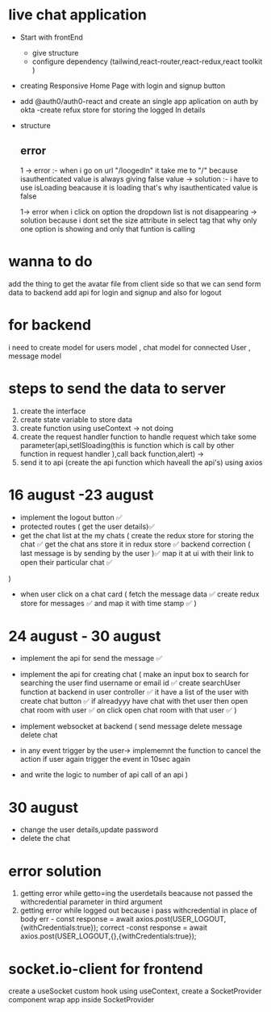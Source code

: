  # live chat application

 - Start with frontEnd 
   - give structure 
   - configure dependency (tailwind,react-router,react-redux,react toolkit )

- creating Responsive Home Page with login and signup button

- add  @auth0/auth0-react  and create an single app aplication on auth by okta
 -create refux store for storing the logged In details

- structure

  ## error 
    1 -> error :- when i go on url "/loogedIn" it take me to "/" because isauthenticated value is always giving false value
     -> solution :- i have to use isLoading beacause it is loading that's why  isauthenticated value is false 

   1-> error when i click on option the dropdown list is not disappearing 
    -> solution because i dont set the size attribute in select tag that why only one option is showing and only that funtion is calling 


# wanna to do 
  add the thing to get the avatar file from client side so that we can send form data to backend 
  add api for login and signup and also for logout 


# for backend 
i need to create model for users model  , chat model for  connected User , message model 


 #  steps to send the data to server 
   1. create the interface 
   2. create state variable to store data 
   3. create function using useContext -> not doing 
   4. create the request handler function to handle request which take some parameter(api,setISloading(this is function which is call by other function in request handler ),call back function,alert) ->
   5. send it to api (create the api function which haveall the api's) using axios 

# 16 august -23 august 
- implement the logout button  ✅
- protected routes ( get the user details)✅
- get the chat list at the my chats (
   create the redux store for storing the chat ✅
   get the chat ans store it in redux store ✅
   backend correction ( last message is by sending by the user )✅
   map it at ui  with their link to open their particular chat ✅

)
- when user click on a chat card (
  fetch the message data ✅
  create redux store for messages ✅
  and map it with  time stamp ✅
)

# 24 august - 30 august 
- implement the api for send the message ✅
- implement the api for creating chat (
   make an input box to search for searching the user find username or email id ✅
   create searchUser function  at backend in user controller ✅
   it have a list of the user with create chat button ✅
   if alreadyyy have chat with thet user then open chat room with user ✅
   on click  open chat room  with that user ✅
  )
- implement websocket at backend (
    send message 
    delete message 
    delete chat 


- in any event  trigger by the user-> implememnt the function to cancel the action if user again trigger the event in 10sec again 
- and write the logic to number of api call of an api
)

# 30 august 
- change the user details,update password 
- delete the chat 


# error solution 
1. getting error while getto=ing the userdetails beacause not passed the withcredential  parameter in third argument 
1. getting error while logged out because i pass withcredential in place of body 
    err -  const response = await axios.post(USER_LOGOUT,{withCredentials:true});
    correct -const response = await axios.post(USER_LOGOUT,{},{withCredentials:true});





# socket.io-client for frontend 
 create a useSocket custom hook using useContext,
 create a SocketProvider component 
 wrap app inside SocketProvider